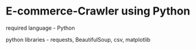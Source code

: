 # E-commerce-Crawler using Python

required language - Python


python libraries - requests, BeautifulSoup, csv, matplotlib
